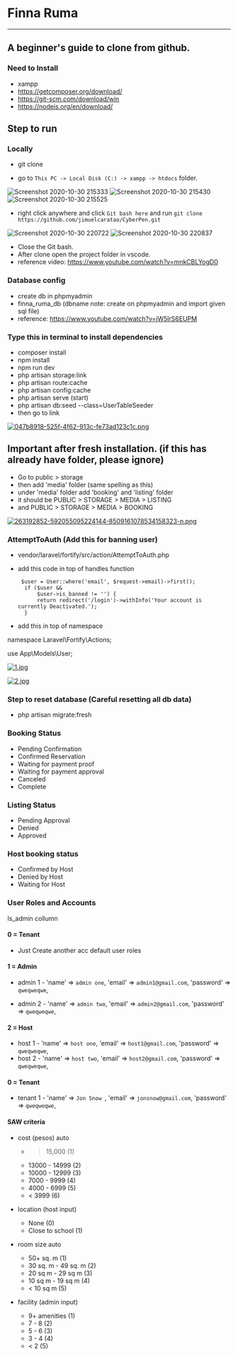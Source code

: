 # Finna Ruma

---

## A beginner's guide to clone from github.

### Need to Install

-   xampp
-   https://getcomposer.org/download/
-   https://git-scm.com/download/win
-   https://nodejs.org/en/download/

## Step to run

### Locally

-   git clone

-   go to `This PC -> Local Disk (C:) -> xampp -> htdocs` folder.

![Screenshot 2020-10-30 215333](https://user-images.githubusercontent.com/61103022/97713413-c12c8a80-1afa-11eb-8ad6-de787fb453d0.png)
![Screenshot 2020-10-30 215430](https://user-images.githubusercontent.com/61103022/97713405-bf62c700-1afa-11eb-840c-c1b2c6060706.png)
![Screenshot 2020-10-30 215525](https://user-images.githubusercontent.com/61103022/97713410-c093f400-1afa-11eb-89ad-19bc2851dd70.png)

-   right click anywhere and click `Git bash here` and run `git clone https://github.com/jimuelcaratao/CyberPen.git`

![Screenshot 2020-10-30 220722](https://user-images.githubusercontent.com/61103022/97714826-993e2680-1afc-11eb-9363-e32cd30a2a49.png)
![Screenshot 2020-10-30 220837](https://user-images.githubusercontent.com/61103022/97714835-9ba08080-1afc-11eb-8377-32dc40f40eb0.png)

-   Close the Git bash.
-   After clone open the project folder in vscode.
-   reference video: https://www.youtube.com/watch?v=mnkCBLYogD0

### Database config

-   create db in phpmyadmin
-   finna_ruma_db (dbname note: create on phpmyadmin and import given sql file)
-   reference: https://www.youtube.com/watch?v=jW5lrS6EUPM

### Type this in terminal to install dependencies

-   composer install
-   npm install
-   npm run dev
-   php artisan storage:link
-   php artisan route:cache
-   php artisan config:cache
-   php artisan serve (start)
-   php artisan db:seed --class=UserTableSeeder
-   then go to link

[![047b8918-525f-4f62-913c-fe73ad123c1c.png](https://i.postimg.cc/zvZjdJTC/047b8918-525f-4f62-913c-fe73ad123c1c.png)](https://postimg.cc/CB7k5pP5)

## Important after fresh installation. (if this has already have folder, please ignore)

-   Go to public > storage
-   then add 'media' folder (same spelling as this)
-   under 'media' folder add 'booking' and 'listing' folder
-   it should be PUBLIC > STORAGE > MEDIA > LISTING
-   and PUBLIC > STORAGE > MEDIA > BOOKING

[![263192852-592055095224144-8509161078534158323-n.png](https://i.postimg.cc/7ZS5xF9D/263192852-592055095224144-8509161078534158323-n.png)](https://postimg.cc/TKYd0HBH)

### AttemptToAuth (Add this for banning user)

-   vendor/laravel/fortify/src/action/AttemptToAuth.php
-   add this code in top of handles function

         $user = User::where('email', $request->email)->first();
          if ($user &&
              $user->is_banned != '') {
              return redirect('/login')->withInfo('Your account is currently Deactivated.');
          }

-   add this in top of namespace

namespace Laravel\Fortify\Actions;

use App\Models\User;

[![1.jpg](https://i.postimg.cc/BbmCJ2dg/1.jpg)](https://postimg.cc/QKW7bKN9)

[![2.jpg](https://i.postimg.cc/sfPW7PHH/2.jpg)](https://postimg.cc/4ndnTcgp)

### Step to reset database (Careful resetting all db data)

-   php artisan migrate:fresh

### Booking Status

-   Pending Confirmation
-   Confirmed Reservation
-   Waiting for payment proof
-   Waiting for payment approval
-   Canceled
-   Complete

### Listing Status

-   Pending Approval
-   Denied
-   Approved

### Host booking status

-   Confirmed by Host
-   Denied by Host
-   Waiting for Host

### User Roles and Accounts

Is_admin collumn

#### 0 = Tenant

-   Just Create another acc default user roles

#### 1 = Admin

-   admin 1 -
    'name' => `admin one`,
    'email' => `admin1@gmail.com`,
    'password' => `qweqweqwe`,

-   admin 2 -
    'name' => `admin two`,
    'email' => `admin2@gmail.com`,
    'password' => `qweqweqwe`,

#### 2 = Host

-   host 1 -
    'name' => `host one`,
    'email' => `host1@gmail.com`,
    'password' => `qweqweqwe`,
-   host 2 -
    'name' => `host two`,
    'email' => `host2@gmail.com`,
    'password' => `qweqweqwe`,

#### 0 = Tenant

-   tenant 1 -
    'name' => `Jon Snow `,
    'email' => `jonsnow@gmail.com`,
    'password' => `qweqweqwe`,

#### SAW criteria

-   cost (pesos) auto

    -   > 15,000 (1)
    -   13000 - 14999 (2)
    -   10000 - 12999 (3)
    -   7000 - 9999 (4)
    -   4000 - 6999 (5)
    -   < 3999 (6)

-   location (host input)

    -   None (0)
    -   Close to school (1)

-   room size auto

    -   50+ sq. m (1)
    -   30 sq. m - 49 sq. m (2)
    -   20 sq m - 29 sq m (3)
    -   10 sq m - 19 sq m (4)
    -   < 10 sq m (5)

-   facility (admin input)

    -   9+ amenities (1)
    -   7 - 8 (2)
    -   5 - 6 (3)
    -   3 - 4 (4)
    -   < 2 (5)
